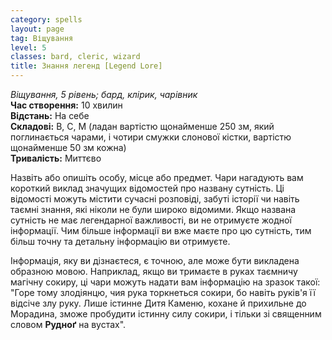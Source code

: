 ```yaml
---
category: spells
layout: page
tag: Віщування
level: 5
classes: bard, cleric, wizard
title: Знання легенд [Legend Lore]
---
```


_Віщування, 5 рівень; бард, клірик, чарівник_    
**Час створення:** 10 хвилин    
**Відстань:** На себе    
**Складові:** В, С, М (ладан вартістю щонайменше 250 зм, який поглинається чарами, і чотири смужки слонової кістки, вартістю щонайменше 50 зм кожна)    
**Тривалість:** Миттєво    

Назвіть або опишіть особу, місце або предмет. Чари нагадують вам короткий виклад значущих відомостей про названу сутність. Ці відомості можуть містити сучасні розповіді, забуті історії чи навіть таємні знання, які ніколи не були широко відомими. Якщо названа сутність не має легендарної важливості, ви не отримуєте жодної інформації. Чим більше інформації ви вже маєте про цю сутність, тим більш точну та детальну інформацію ви отримуєте.    

Інформація, яку ви дізнаєтеся, є точною, але може бути викладена образною мовою. Наприклад, якщо ви тримаєте в руках таємничу магічну сокиру, ці чари можуть надати вам інформацію на зразок такої: "Горе тому злодіянцю, чия рука торкнеться сокири, бо навіть руків'я її відсіче злу руку. Лише істинне Дитя Каменю, кохане й прихильне до Морадина, зможе пробудити істинну силу сокири, і тільки зі священним словом **Рудноґ** на вустах".
